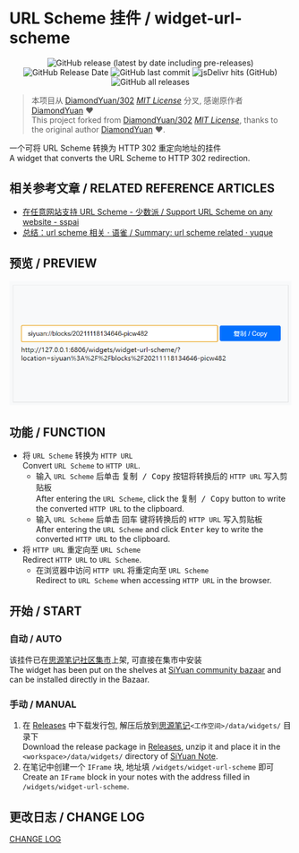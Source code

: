 # URL Scheme 挂件 / widget-url-scheme

<center>

![GitHub release (latest by date including pre-releases)](https://img.shields.io/github/v/release/Zuoqiu-Yingyi/widget-url-scheme?include_prereleases)
![GitHub Release Date](https://img.shields.io/github/release-date/Zuoqiu-Yingyi/widget-url-scheme)
![GitHub last commit](https://img.shields.io/github/last-commit/Zuoqiu-Yingyi/widget-url-scheme)
![jsDelivr hits (GitHub)](https://img.shields.io/jsdelivr/gh/hy/Zuoqiu-Yingyi/widget-url-scheme?label=hits)
![GitHub all releases](https://img.shields.io/github/downloads/Zuoqiu-Yingyi/widget-url-scheme/total)

</center>

> 本项目从 [DiamondYuan/302](https://github.com/DiamondYuan/302) *[MIT License](https://github.com/DiamondYuan/302/blob/main/LICENSE)* 分叉, 感谢原作者 [DiamondYuan](https://github.com/DiamondYuan) :heart:<br>This project forked from [DiamondYuan/302](https://github.com/DiamondYuan/302) *[MIT License](https://github.com/DiamondYuan/302/blob/main/LICENSE)*, thanks to the original author [DiamondYuan](https://github.com/DiamondYuan) :heart:.

一个可将 URL Scheme 转换为 HTTP 302 重定向地址的挂件<br>
A widget that converts the URL Scheme to HTTP 302 redirection.

## 相关参考文章 / RELATED REFERENCE ARTICLES

- [在任意网站支持 URL Scheme - 少数派 / Support URL Scheme on any website - sspai](https://sspai.com/post/66896)
- [总结：url scheme 相关 · 语雀 / Summary: url scheme related · yuque](https://www.yuque.com/deerain/gannbs/gmkp9w)

## 预览 / PREVIEW

![preview.png](./preview.png)

## 功能 / FUNCTION

- 将 `URL Scheme` 转换为 `HTTP URL`<br>
  Convert `URL Scheme` to `HTTP URL`.
  - 输入 `URL Scheme` 后单击 <kbd>复制 / Copy</kbd> 按钮将转换后的 `HTTP URL` 写入剪贴板<br>
    After entering the `URL Scheme`, click the <kbd>复制 / Copy</kbd> button to write the converted `HTTP URL` to the clipboard.
  - 输入 `URL Scheme` 后单击 <kbd>回车</kbd> 键将转换后的 `HTTP URL` 写入剪贴板<br>
    After entering the `URL Scheme` and click <kbd>Enter</kbd> key to write the converted `HTTP URL` to the clipboard.
- 将 `HTTP URL` 重定向至 `URL Scheme`<br>
  Redirect `HTTP URL` to `URL Scheme`.
  - 在浏览器中访问 `HTTP URL` 将重定向至 `URL Scheme`<br>
    Redirect to `URL Scheme` when accessing `HTTP URL` in the browser.

## 开始 / START

### 自动 / AUTO

该挂件已在[思源笔记社区集市](https://github.com/siyuan-note/bazaar)上架, 可直接在集市中安装<br>
The widget has been put on the shelves at [SiYuan community bazaar](https://github.com/siyuan-note/bazaar) and can be installed directly in the Bazaar.

### 手动 / MANUAL

1. 在 [Releases](https://github.com/Zuoqiu-Yingyi/widget-url-scheme/releases) 中下载发行包, 解压后放到[思源笔记](https://github.com/siyuan-note/siyuan)`<工作空间>/data/widgets/` 目录下<br>
   Download the release package in [Releases](https://github.com/Zuoqiu-Yingyi/widget-url-scheme/releases), unzip it and place it in the `<workspace>/data/widgets/` directory of [SiYuan Note](https://github.com/siyuan-note/siyuan).
2. 在笔记中创建一个 `IFrame` 块, 地址填 `/widgets/widget-url-scheme` 即可<br>
   Create an `IFrame` block in your notes with the address filled in `/widgets/widget-url-scheme`.

## 更改日志 / CHANGE LOG

[CHANGE LOG](./CHANGELOG.md)
